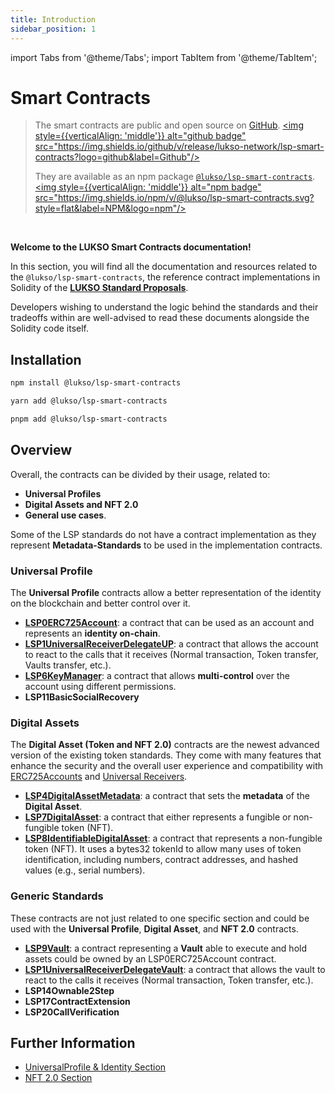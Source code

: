 ```yaml
---
title: Introduction
sidebar_position: 1
---
```


import Tabs from '@theme/Tabs';
import TabItem from '@theme/TabItem';

# Smart Contracts

> The smart contracts are public and open source on [GitHub](https://github.com/lukso-network/lsp-smart-contracts). <a href="https://github.com/lukso-network/lsp-smart-contracts" target="_blank" rel="noopener noreferrer"><img style={{verticalAlign: 'middle'}} alt="github badge" src="https://img.shields.io/github/v/release/lukso-network/lsp-smart-contracts?logo=github&label=Github"/></a>
>
> They are available as an npm package [`@lukso/lsp-smart-contracts`](https://www.npmjs.com/package/@lukso/lsp-smart-contracts). <a href="https://www.npmjs.com/package/@lukso/lsp-smart-contracts" target="_blank" rel="noopener noreferrer"><img style={{verticalAlign: 'middle'}} alt="npm badge" src="https://img.shields.io/npm/v/@lukso/lsp-smart-contracts.svg?style=flat&label=NPM&logo=npm"/></a>

<br/>

**Welcome to the LUKSO Smart Contracts documentation!**

In this section, you will find all the documentation and resources related to the `@lukso/lsp-smart-contracts`, the reference contract implementations in Solidity of the **[LUKSO Standard Proposals](../standards/introduction.md)**.

Developers wishing to understand the logic behind the standards and their tradeoffs within are well-advised to read these documents alongside the Solidity code itself.

## Installation

<Tabs>
  <TabItem value="npm" label="npm">

```bash
npm install @lukso/lsp-smart-contracts
```

  </TabItem>

  <TabItem value="yarn" label="yarn">

```bash
yarn add @lukso/lsp-smart-contracts
```

  </TabItem>

  <TabItem value="pnpm" label="pnpm">

```bash
pnpm add @lukso/lsp-smart-contracts
```

  </TabItem>

</Tabs>

## Overview

Overall, the contracts can be divided by their usage, related to:

- **Universal Profiles**
- **Digital Assets and NFT 2.0**
- **General use cases**.

Some of the LSP standards do not have a contract implementation as they represent **Metadata-Standards** to be used in the implementation contracts.

### Universal Profile

The **Universal Profile** contracts allow a better representation of the identity on the blockchain and better control over it.

- **[LSP0ERC725Account](../standards/smart-contracts/lsp0-erc725-account.md)**: a contract that can be used as an account and represents an **identity on-chain**.
- **[LSP1UniversalReceiverDelegateUP](./contracts/LSP1UniversalReceiver/LSP1UniversalReceiverDelegateUP/LSP1UniversalReceiverDelegateUP.md)**: a contract that allows the account to react to the calls that it receives (Normal transaction, Token transfer, Vaults transfer, etc.).
- **[LSP6KeyManager](../contracts/contracts/LSP6KeyManager/LSP6KeyManager.md)**: a contract that allows **multi-control** over the account using different permissions.
- **LSP11BasicSocialRecovery**

### Digital Assets

The **Digital Asset (Token and NFT 2.0)** contracts are the newest advanced version of the existing token standards. They come with many features that enhance the security and the overall user experience and compatibility with [ERC725Accounts](../standards/universal-profile/lsp0-erc725account.md) and [Universal Receivers](../standards/generic-standards/lsp1-universal-receiver.md).

- **[LSP4DigitalAssetMetadata](./contracts/LSP4DigitalAssetMetadata/LSP4DigitalAssetMetadata.md)**: a contract that sets the **metadata** of the **Digital Asset**.
- **[LSP7DigitalAsset](./contracts/LSP7DigitalAsset/LSP7DigitalAsset.md)**: a contract that either represents a fungible or non-fungible token (NFT).
- **[LSP8IdentifiableDigitalAsset](./contracts/LSP8IdentifiableDigitalAsset/LSP8IdentifiableDigitalAsset.md)**: a contract that represents a non-fungible token (NFT). It uses a bytes32 tokenId to allow many uses of token identification, including numbers, contract addresses, and hashed values (e.g., serial numbers).

### Generic Standards

These contracts are not just related to one specific section and could be used with the **Universal Profile**, **Digital Asset**, and **NFT 2.0** contracts.

- **[LSP9Vault](../contracts/contracts/LSP9Vault/LSP9Vault.md)**: a contract representing a **Vault** able to execute and hold assets could be owned by an LSP0ERC725Account contract.
- **[LSP1UniversalReceiverDelegateVault](./contracts/LSP1UniversalReceiver/LSP1UniversalReceiverDelegateVault/LSP1UniversalReceiverDelegateVault.md)**: a contract that allows the vault to react to the calls it receives (Normal transaction, Token transfer, etc.).
- **LSP14Ownable2Step**
- **LSP17ContractExtension**
- **LSP20CallVerification**

## Further Information

- [UniversalProfile & Identity Section](https://youtu.be/SbTo_e3l_Lk?t=1727)
- [NFT 2.0 Section](https://youtu.be/hg1Ow6u9QVk)
